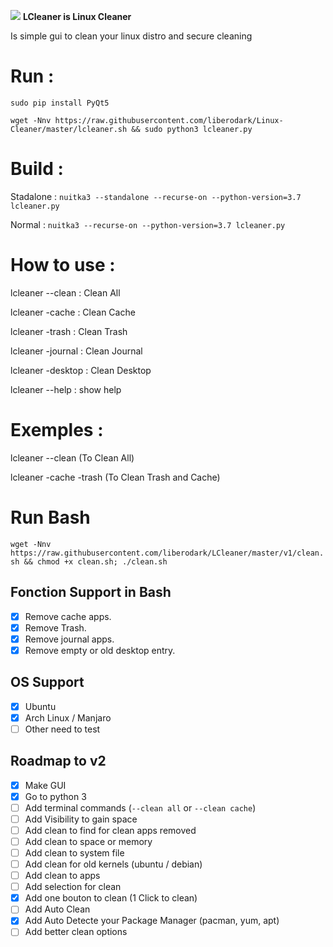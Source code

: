 
<img src="https://github.com/liberodark/LCleaner/raw/master/lcleaner.png"> <b>LCleaner is Linux Cleaner</b>

Is simple gui to clean your linux distro and secure cleaning



# Run :
```sudo pip install PyQt5```

```wget -Nnv https://raw.githubusercontent.com/liberodark/Linux-Cleaner/master/lcleaner.sh && sudo python3 lcleaner.py```

# Build :
Stadalone : ```nuitka3 --standalone --recurse-on --python-version=3.7 lcleaner.py```

Normal : ```nuitka3 --recurse-on --python-version=3.7 lcleaner.py```

# How to use :
lcleaner --clean : Clean All

lcleaner -cache : Clean Cache

lcleaner -trash : Clean Trash

lcleaner -journal : Clean Journal

lcleaner -desktop : Clean Desktop

lcleaner --help : show help

# Exemples :
lcleaner --clean (To Clean All)

lcleaner -cache -trash (To Clean Trash and Cache)

# Run Bash
```wget -Nnv https://raw.githubusercontent.com/liberodark/LCleaner/master/v1/clean.sh && chmod +x clean.sh; ./clean.sh```

## Fonction Support in Bash
- [x] Remove cache apps.
- [x] Remove Trash.
- [x] Remove journal apps.
- [x] Remove empty or old desktop entry.

## OS Support
- [X] Ubuntu
- [X] Arch Linux / Manjaro
- [ ] Other need to test

## Roadmap to v2
- [x] Make GUI
- [x] Go to python 3
- [ ] Add terminal commands (```--clean all``` or ```--clean cache```)
- [ ] Add Visibility to gain space
- [ ] Add clean to find for clean apps removed
- [ ] Add clean to space or memory
- [ ] Add clean to system file
- [ ] Add clean for old kernels (ubuntu / debian)
- [ ] Add clean to apps
- [ ] Add selection for clean
- [x] Add one bouton to clean (1 Click to clean)
- [ ] Add Auto Clean
- [x] Add Auto Detecte your Package Manager (pacman, yum, apt)
- [ ] Add better clean options
